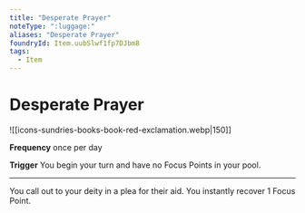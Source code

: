 ```yaml
---
title: "Desperate Prayer"
noteType: ":luggage:"
aliases: "Desperate Prayer"
foundryId: Item.uubSlwf1fp7DJbm8
tags:
  - Item
---
```


# Desperate Prayer
![[icons-sundries-books-book-red-exclamation.webp|150]]

**Frequency** once per day

**Trigger** You begin your turn and have no Focus Points in your pool.

* * *

You call out to your deity in a plea for their aid. You instantly recover 1 Focus Point.
